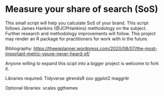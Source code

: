 # Measure your share of search (SoS)

This small script will help you calculate SoS of your brand. This script follows James Hankins (@JCPHankins) methodology on the subject.
Further research and methodology improvements will follow. This project may render an R package for practitioners for work with in the future.

Bibliography: https://theeqplanner.wordpress.com/2020/08/07/the-most-important-metric-youve-never-heard-of/

Anyone willing to expand this scipt into a bigger project is welcome to fork it.

Libraries required:
Tidyverse
gtrendsR
zoo
ggplot2
maggritr

Optional libraries:
scales
ggthemes
